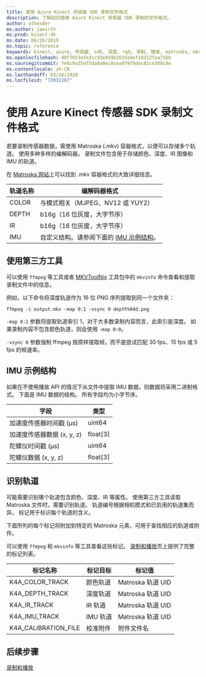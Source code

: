 ```yaml
---
title: 使用 Azure Kinect 传感器 SDK 录制文件格式
description: 了解如何使用 Azure Kinect 传感器 SDK 录制的文件格式。
author: xthexder
ms.author: jawirth
ms.prod: kinect-dk
ms.date: 06/26/2019
ms.topic: reference
keywords: kinect, azure, 传感器, sdk, 深度, rgb, 录制, 播放, matroska, mkv
ms.openlocfilehash: d0f7653afe3cc92e059b2615ebef18312faa716b
ms.sourcegitcommit: fe6c9a35e75da8a0ec8cea979f9dec81ce308c0e
ms.contentlocale: zh-CN
ms.lasthandoff: 03/26/2020
ms.locfileid: "73932207"
---
```

# <a name="use-azure-kinect-sensor-sdk-to-record-file-format"></a>使用 Azure Kinect 传感器 SDK 录制文件格式

若要录制传感器数据，需使用 Matroska (.mkv) 容器格式，以便可以存储多个轨道。
使用多种多样的编解码器。 录制文件包含用于存储颜色、深度、IR 图像和 IMU 的轨道。

在 [Matroska 网站](https://www.matroska.org/index.html)上可以找到 .mkv 容器格式的大致详细信息。

| 轨道名称 | 编解码器格式                          |
|------------|---------------------------------------|
| COLOR      | 与模式相关（MJPEG、NV12 或 YUY2） |
| DEPTH      | b16g（16 位灰度，大字节序）   |
| IR         | b16g（16 位灰度，大字节序）   |
| IMU        | 自定义结构。请参阅下面的 [IMU 示例结构](record-file-format.md#imu-sample-structure)。 |

## <a name="using-third-party-tools"></a>使用第三方工具

可以使用 `ffmpeg` 等工具或者 [MKVToolNix](https://mkvtoolnix.download/) 工具包中的 `mkvinfo` 命令查看和提取录制文件中的信息。

例如，以下命令将深度轨道作为 16 位 PNG 序列提取到同一个文件夹：

```
ffmpeg -i output.mkv -map 0:1 -vsync 0 depth%04d.png
```

`-map 0:1` 参数将提取轨道索引 1，对于大多数录制内容而言，此索引是深度。 如果录制内容不包含颜色轨道，则会使用 `-map 0:0`。

`-vsync 0` 参数强制 ffmpeg 按原样提取帧，而不是尝试匹配 30 fps、15 fps 或 5 fps 的帧速率。

## <a name="imu-sample-structure"></a>IMU 示例结构

如果在不使用播放 API 的情况下从文件中提取 IMU 数据，则数据将采用二进制格式。
下面是 IMU 数据的结构。 所有字段均为小字节序。

| 字段                        | 类型     |
|------------------------------|----------|
| 加速度传感器时间戳 (µs) | uint64   |
| 加速度传感器数据 (x, y, z) | float[3] |
| 陀螺仪时间戳 (µs)     | uint64   |
| 陀螺仪数据 (x, y, z)     | float[3] |

## <a name="identifying-tracks"></a>识别轨道

可能需要识别哪个轨道包含颜色、深度、IR 等属性。 使用第三方工具读取 Matroska 文件时，需要识别轨道。
轨道编号根据相机模式和已启用的轨道集而异。 标记用于标识每个轨道的含义。

下面所列的每个标记将附加到特定的 Matroska 元素，可用于查找相应的轨道或附件。

可以使用 `ffmpeg` 和 `mkvinfo` 等工具查看这些标记。
[录制和播放](record-playback-api.md)页上提供了完整的标记列表。

| 标记名称             | 标记目标             | 标记值             |
|----------------------|------------------------|-----------------------|
| K4A_COLOR_TRACK      | 颜色轨道            | Matroska 轨道 UID    |
| K4A_DEPTH_TRACK      | 深度轨道            | Matroska 轨道 UID    |
| K4A_IR_TRACK         | IR 轨道               | Matroska 轨道 UID    |
| K4A_IMU_TRACK        | IMU 轨道              | Matroska 轨道 UID    |
| K4A_CALIBRATION_FILE | 校准附件 | 附件文件名   |

## <a name="next-steps"></a>后续步骤

[录制和播放](record-playback-api.md)
